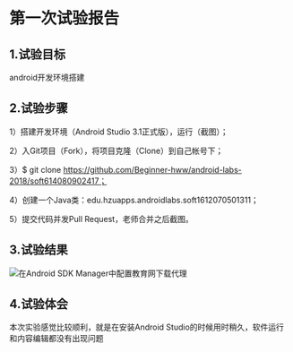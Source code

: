# 第一次试验报告
 
 ## 1.试验目标
 android开发环境搭建
 
 ## 2.试验步骤
 1）搭建开发环境（Android Studio 3.1正式版），运行（截图）；
 
 2）入Git项目（Fork），将项目克隆（Clone）到自己帐号下；
 
 3）$ git clone https://github.com/Beginner-hww/android-labs-2018/soft614080902417；
 
 4）创建一个Java类：edu.hzuapps.androidlabs.soft1612070501311；
 
 5）提交代码并发Pull Request，老师合并之后截图。
 
 ## 3.试验结果
![在Android SDK Manager中配置教育网下载代理](https://raw.githubusercontent.com/GeekLee1998/android-labs-2018/master/soft1612070501311/Soft1612070501311.jpg "配置教育网下载代理")
 
 ## 4.试验体会
 本次实验感觉比较顺利，就是在安装Android Studio的时候用时稍久，软件运行和内容编辑都没有出现问题
